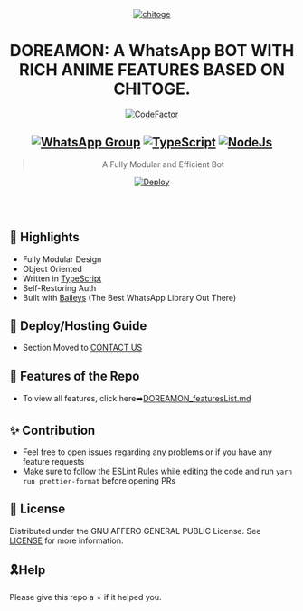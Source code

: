 <div align="center">
<a href="https://github.com/iamherok/Cara_public"><img src="https://i.ibb.co/WDPH14Y/IMG-20220517-104050.jpg" alt="chitoge" border="0"></a>

# **DOREAMON: A WhatsApp BOT WITH RICH ANIME FEATURES BASED ON CHITOGE.</h1>**

[![CodeFactor](https://www.codefactor.io/repository/github/shineiichijo/chitoge/badge)](https://www.codefactor.io/repository/github/shineiichijo/chitoge)

## [![WhatsApp Group](https://img.shields.io/badge/WhatsApp-25D366?style=for-the-badge&logo=whatsapp&logoColor=white)](https://youtu.be/dQw4w9WgXcQ) [![TypeScript](https://img.shields.io/badge/TypeScript-007ACC?style=for-the-badge&logo=typescript&logoColor=white)](https://www.typescriptlang.org/) [![NodeJs](https://img.shields.io/badge/Node.js-43853D?style=for-the-badge&logo=node.js&logoColor=white)](https://nodejs.org/en/)

> A Fully Modular and Efficient Bot <br>

[![Deploy](https://www.herokucdn.com/deploy/button.png)](https://heroku.com/deploy?template=https://github.com/Ronen6999/Doreamon.git)

</div><br/>
<br/>

## 🔖 Highlights

-   Fully Modular Design
-   Object Oriented
-   Written in [TypeScript](https://www.typescriptlang.org/)
-   Self-Restoring Auth
-   Built with [Baileys](https://github.com/adiwajshing/baileys) (The Best
    WhatsApp Library Out There)

## 📑 Deploy/Hosting Guide

-   Section Moved to
    [CONTACT US](https://chat.whatsapp.com/Hooxu1kZEoFKoNpdFLqXMO)

## 👀 Features of the Repo

-   To view all features, click
    here➡️[DOREAMON_featuresList.md](https://github.com/Ronen6999/Doreamon/blob/main/Features.md)

## ✨ Contribution

-   Feel free to open issues regarding any problems or if you have any feature requests
-   Make sure to follow the ESLint Rules while editing the code and run
    `yarn run prettier-format` before opening PRs


## 📄 License

Distributed under the GNU AFFERO GENERAL PUBLIC License. See [LICENSE](/LICENSE)
for more information.

## 🎗Help
Please give this repo a ⭐ if it helped you.
 
